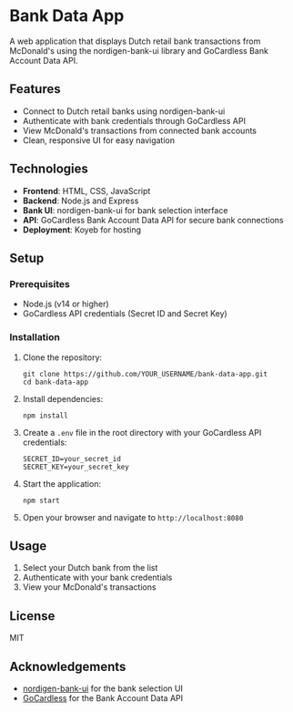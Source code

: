# Bank Data App

A web application that displays Dutch retail bank transactions from McDonald's using the nordigen-bank-ui library and GoCardless Bank Account Data API.

## Features

- Connect to Dutch retail banks using nordigen-bank-ui
- Authenticate with bank credentials through GoCardless API
- View McDonald's transactions from connected bank accounts
- Clean, responsive UI for easy navigation

## Technologies

- **Frontend**: HTML, CSS, JavaScript
- **Backend**: Node.js and Express
- **Bank UI**: nordigen-bank-ui for bank selection interface
- **API**: GoCardless Bank Account Data API for secure bank connections
- **Deployment**: Koyeb for hosting

## Setup

### Prerequisites

- Node.js (v14 or higher)
- GoCardless API credentials (Secret ID and Secret Key)

### Installation

1. Clone the repository:
   ```
   git clone https://github.com/YOUR_USERNAME/bank-data-app.git
   cd bank-data-app
   ```

2. Install dependencies:
   ```
   npm install
   ```

3. Create a `.env` file in the root directory with your GoCardless API credentials:
   ```
   SECRET_ID=your_secret_id
   SECRET_KEY=your_secret_key
   ```

4. Start the application:
   ```
   npm start
   ```

5. Open your browser and navigate to `http://localhost:8080`

## Usage

1. Select your Dutch bank from the list
2. Authenticate with your bank credentials
3. View your McDonald's transactions

## License

MIT

## Acknowledgements

- [nordigen-bank-ui](https://github.com/nordigen/nordigen-bank-ui) for the bank selection UI
- [GoCardless](https://developer.gocardless.com/bank-account-data/quick-start-guide) for the Bank Account Data API
